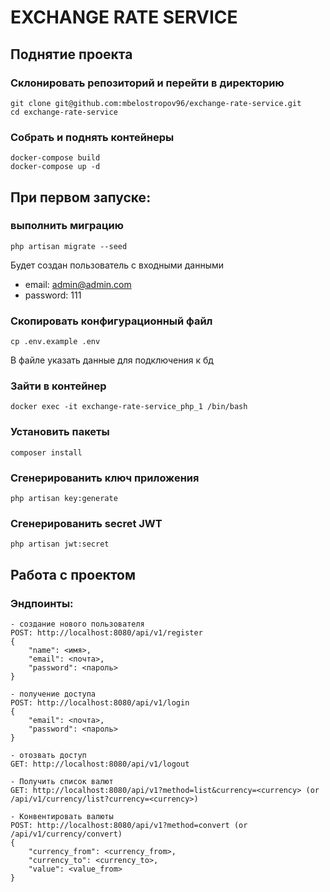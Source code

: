 # EXCHANGE RATE SERVICE

## Поднятие проекта
### Склонировать репозиторий и перейти в директорию
```shell script
git clone git@github.com:mbelostropov96/exchange-rate-service.git
cd exchange-rate-service
```

### Собрать и поднять контейнеры
```shell script
docker-compose build
docker-compose up -d
```

## При первом запуске:
### выполнить миграцию
```shell script
php artisan migrate --seed
```
Будет создан пользователь с входными данными
- email: admin@admin.com
- password: 111

### Скопировать конфигурационный файл
```shell script
cp .env.example .env
```
В файле указать данные для подключения к бд

### Зайти в контейнер
```shell script
docker exec -it exchange-rate-service_php_1 /bin/bash
```

### Установить пакеты
```
composer install
```

### Сгенерированить ключ приложения
```
php artisan key:generate
```

### Сгенерированить secret JWT
```
php artisan jwt:secret
```

## Работа с проектом

### Эндпоинты:
```
- создание нового пользователя
POST: http://localhost:8080/api/v1/register
{
    "name": <имя>,
    "email": <почта>,
    "password": <пароль>
}

- получение доступа
POST: http://localhost:8080/api/v1/login
{
    "email": <почта>,
    "password": <пароль>
}

- отозвать доступ
GET: http://localhost:8080/api/v1/logout

- Получить список валют
GET: http://localhost:8080/api/v1?method=list&currency=<currency> (or /api/v1/currency/list?currency=<currency>)

- Конвентировать валюты
POST: http://localhost:8080/api/v1?method=convert (or /api/v1/currency/convert)
{
    "currency_from": <currency_from>,
    "currency_to": <currency_to>,
    "value": <value_from>
}
```
